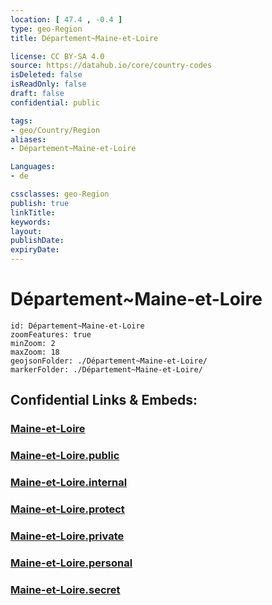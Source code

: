 ```yaml
---
location: [ 47.4 , -0.4 ] 
type: geo-Region
title: Département~Maine-et-Loire

license: CC BY-SA 4.0
source: https://datahub.io/core/country-codes
isDeleted: false
isReadOnly: false
draft: false
confidential: public

tags:
- geo/Country/Region
aliases:
- Département~Maine-et-Loire

Languages:
- de

cssclasses: geo-Region
publish: true
linkTitle: 
keywords: 
layout: 
publishDate: 
expiryDate: 
---
```


# Département~Maine-et-Loire

```leaflet
id: Département~Maine-et-Loire
zoomFeatures: true 
minZoom: 2 
maxZoom: 18
geojsonFolder: ./Département~Maine-et-Loire/
markerFolder: ./Département~Maine-et-Loire/
```


## Confidential Links & Embeds: 

### [Maine-et-Loire](/_Standards/Earth/Continent/Europe/Europe~West/France/regions~France/Pays_de_la_Loire/departments~Pays_de_la_Loire/Maine-et-Loire.md) 

### [Maine-et-Loire.public](/_public/Earth/Continent/Europe/Europe~West/France/regions~France/Pays_de_la_Loire/departments~Pays_de_la_Loire/Maine-et-Loire.public.md) 

### [Maine-et-Loire.internal](/_internal/Earth/Continent/Europe/Europe~West/France/regions~France/Pays_de_la_Loire/departments~Pays_de_la_Loire/Maine-et-Loire.internal.md) 

### [Maine-et-Loire.protect](/_protect/Earth/Continent/Europe/Europe~West/France/regions~France/Pays_de_la_Loire/departments~Pays_de_la_Loire/Maine-et-Loire.protect.md) 

### [Maine-et-Loire.private](/_private/Earth/Continent/Europe/Europe~West/France/regions~France/Pays_de_la_Loire/departments~Pays_de_la_Loire/Maine-et-Loire.private.md) 

### [Maine-et-Loire.personal](/_personal/Earth/Continent/Europe/Europe~West/France/regions~France/Pays_de_la_Loire/departments~Pays_de_la_Loire/Maine-et-Loire.personal.md) 

### [Maine-et-Loire.secret](/_secret/Earth/Continent/Europe/Europe~West/France/regions~France/Pays_de_la_Loire/departments~Pays_de_la_Loire/Maine-et-Loire.secret.md)

